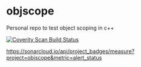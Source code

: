 # objscope
Personal repo to test object scoping in c++

<a href="https://scan.coverity.com/projects/fenriquez1-objscope">
  <img alt="Coverity Scan Build Status"
       src="https://scan.coverity.com/projects/15139/badge.svg"/>
</a>

https://sonarcloud.io/api/project_badges/measure?project=objscope&metric=alert_status
